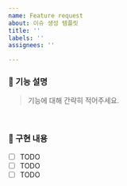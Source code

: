```yaml
---
name: Feature request
about: 이슈 생성 템플릿
title: ''
labels: ''
assignees: ''

---
```


### 💬 기능 설명
> 기능에 대해 간략히 적어주세요.

<br>

### 🎯 구현 내용
- [ ] TODO
- [ ] TODO
- [ ] TODO
